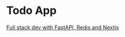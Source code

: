 # Todo App

[Full stack dev with FastAPI, Redis and Nextjs](https://youtu.be/66VBy0qaT48?si=_OzfPxZ0ZQQ-pmi6)


